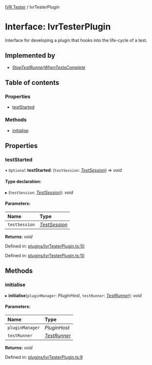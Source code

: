 [IVR Tester](../README.md) / IvrTesterPlugin

# Interface: IvrTesterPlugin

Interface for developing a plugin that hooks into the life-cycle of a
test.

## Implemented by

* [*StopTestRunnerWhenTestsComplete*](../classes/stoptestrunnerwhentestscomplete.md)

## Table of contents

### Properties

- [testStarted](ivrtesterplugin.md#teststarted)

### Methods

- [initialise](ivrtesterplugin.md#initialise)

## Properties

### testStarted

• `Optional` **testStarted**: (`testSession`: [*TestSession*](testsession.md)) => *void*

#### Type declaration:

▸ (`testSession`: [*TestSession*](testsession.md)): *void*

#### Parameters:

Name | Type |
:------ | :------ |
`testSession` | [*TestSession*](testsession.md) |

**Returns:** *void*

Defined in: [plugins/IvrTesterPlugin.ts:10](https://github.com/SketchingDev/ivr-tester/blob/7160b05/packages/ivr-tester/src/plugins/IvrTesterPlugin.ts#L10)

Defined in: [plugins/IvrTesterPlugin.ts:10](https://github.com/SketchingDev/ivr-tester/blob/7160b05/packages/ivr-tester/src/plugins/IvrTesterPlugin.ts#L10)

## Methods

### initialise

▸ **initialise**(`pluginManager`: *PluginHost*, `testRunner`: [*TestRunner*](testrunner.md)): *void*

#### Parameters:

Name | Type |
:------ | :------ |
`pluginManager` | *PluginHost* |
`testRunner` | [*TestRunner*](testrunner.md) |

**Returns:** *void*

Defined in: [plugins/IvrTesterPlugin.ts:9](https://github.com/SketchingDev/ivr-tester/blob/7160b05/packages/ivr-tester/src/plugins/IvrTesterPlugin.ts#L9)
